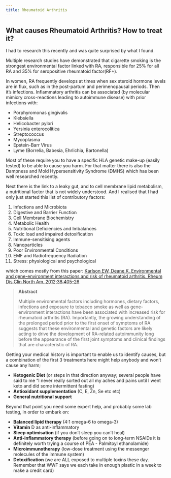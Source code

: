 ```yaml
---
title: Rheumatoid Arthritis 
---
```


## What causes Rheumatoid Arthritis? How to treat it?


I had to research this recently and was quite surprised by what I found.

Multiple research studies have demonstrated that cigarette smoking is the strongest environmental factor linked with RA, responsible for 25% for all RA and 35% for seropositive rheumatoid factor(RF+).

In women, RA frequently develops at times when sex steroid hormone levels are in flux, such as in the post-partum and perimenopausal periods. 
Then it’s infections. Inflammatory arthritis can be associated (by molecular mimicry cross-reactions leading to autoimmune disease) with prior infections with: 

- Porphyromonas gingivalis 
- Klebsiella   
- Helicobacter pylori
- Yersinia enterocolitica
- Streptococcus
- Mycoplasma
- Epstein-Barr Virus
- Lyme (Borrelia, Babesia, Ehrlichia, Bartonella)

Most of these require you to have a specific HLA genetic make-up (easily tested) to be able to cause you harm. For that matter there is also the Dampness and Mold Hypersensitivity Syndrome (DMHS) which has been well researched recently.

Next there is the link to a leaky gut, and to cell membrane lipid metabolism, a nutritional factor that is not widely understood. And I realised that I had only just started this list of contributory factors:

1. Infections and Microbiota
2. Digestive and Barrier Function
3. Cell Membrane Biochemistry
4. Metabolic Health
5. Nutritional Deficiencies and Imbalances
6. Toxic load and impaired detoxification
7. Immune-sensitising agents
8. Nanoparticles
9. Poor Environmental Conditions
10. EMF and Radiofrequency Radiation
11. Stress: physiological and psychological

which comes mostly from this paper:
[Karlson EW, Deane K. Environmental and gene-environment interactions and risk of rheumatoid arthritis. Rheum Dis Clin North Am. 2012;38:405-26](https://pubmed.ncbi.nlm.nih.gov/22819092/)

> **Abstract**
>
> Multiple environmental factors including hormones, dietary factors, infections and exposure to tobacco smoke as well as gene-environment interactions have been associated with increased risk for rheumatoid arthritis (RA). Importantly, the growing understanding of the prolonged period prior to the first onset of symptoms of RA suggests that these environmental and genetic factors are likely acting to drive the development of RA-related autoimmunity long before the appearance of the first joint symptoms and clinical findings that are characteristic of RA.


Getting your medical history is important to enable us to identify causes, but a combination of the first 3 treatments here might help anybody and won’t cause any harm;

- **Ketogenic Diet** (or steps in that direction anyway; several people have said to me “I never really sorted out all my aches and pains until I went keto and did some intermittent fasting)
- **Antioxidant supplementation** (C, E, Zn, Se etc etc)
- **General nutritional support**

Beyond that point you need some expert help, and probably some lab testing, in order to embark on:

- **Balanced lipid therapy** (4:1 omega-6 to omega-3)
- **Vitamin** D as anti-inflammatory 
- **Sleep optimisation** (if you don’t sleep you can’t heal)	
- **Anti-inflammatory therapy** (before going on to long-term NSAIDs it is definitely worth trying a course of PEA - Palmitoyl ethanolamide)
- **Microimmunotherapy** (low-dose treatment using the messenger molecules of the immune system)
- **Detoxification** (we are ALL exposed to multiple toxins these day. Remember that WWF says we each take in enough plastic in a week to make a credit card)